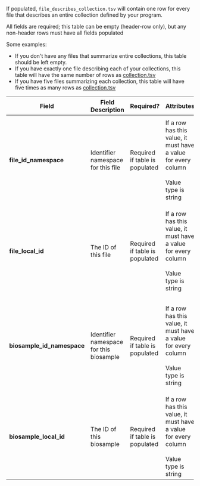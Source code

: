 If populated, `file_describes_collection.tsv` will contain one row for every file that describes an entire collection defined by your program.

All fields are required; this table can be empty (header-row only), but any non-header rows must have all fields populated

Some examples:   
- If you don't have any files that summarize entire collections, this table should be left empty.
- If you have exactly one file describing each of your collections, this table will have the same number of rows as [collection.tsv](./TableInfo:-collection.tsv)
- If you have five files summarizing each collection, this table will have five times as many rows as [collection.tsv](./TableInfo:-collection.tsv)


Field | Field Description | Required? |  Attributes | Extra Info 
------|-------------------|-----------|-------------|------------
**file_id_namespace** |Identifier namespace for this file  | Required if table is populated | If a row has this value, it must have a value for every column <br /><br />Value type is string | For each row this will be the value of `id_namespace` in [file.tsv](./TableInfo:-file.tsv) for the file for this biosample. If your program has not implemented multiple id_namespaces, this will be exactly the same for all rows and in the `collection_id_namespace` column
**file_local_id**|The ID of this file | Required if table is populated | If a row has this value, it must have a value for every column <br /><br />Value type is string |  For each row this will be the value of `local_id` in [file.tsv](./TableInfo:-file.tsv) for the file that describes this biosample. If a biosample has multiple files, it should have multiple *rows*. **Concatenating values in this column will invalidate your submission**
**biosample_id_namespace** |Identifier namespace for this biosample | Required if table is populated|  If a row has this value, it must have a value for every column <br /><br />Value type is string | For each row this will be the value of `id_namespace` in [biosample.tsv](./TableInfo:-biosample.tsv) for the biosample associated with this file. If your program has not implemented multiple id_namespaces, this will be exactly the same for all rows and in the `collection_id_namespace` column
**biosample_local_id** | The ID of this biosample | Required if table is populated|  If a row has this value, it must have a value for every column<br /><br /> Value type is string | For each row this will be the value of `local_id` in [biosample.tsv](./TableInfo:-biosample.tsv) for the biosample associated with this file. 